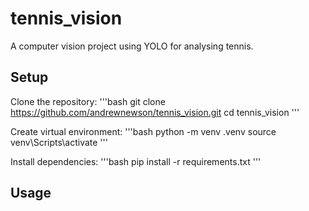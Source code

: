 # tennis_vision

A computer vision project using YOLO for analysing tennis.

## Setup

Clone the repository:
'''bash
git clone https://github.com/andrewnewson/tennis_vision.git
cd tennis_vision
'''

Create virtual environment:
'''bash
python -m venv .venv
source venv\Scripts\activate
'''

Install dependencies:
'''bash
pip install -r requirements.txt
'''

## Usage

